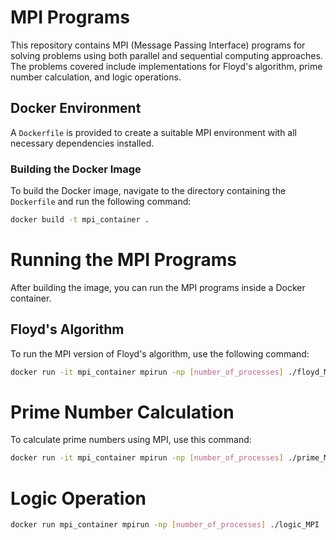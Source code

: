 # MPI Programs

This repository contains MPI (Message Passing Interface) programs for solving problems using both parallel and sequential computing approaches. The problems covered include implementations for Floyd's algorithm, prime number calculation, and logic operations.

## Docker Environment

A `Dockerfile` is provided to create a suitable MPI environment with all necessary dependencies installed.

### Building the Docker Image

To build the Docker image, navigate to the directory containing the `Dockerfile` and run the following command:

```bash
docker build -t mpi_container .
```

# Running the MPI Programs

After building the image, you can run the MPI programs inside a Docker container.

## Floyd's Algorithm

To run the MPI version of Floyd's algorithm, use the following command:

```bash
docker run -it mpi_container mpirun -np [number_of_processes] ./floyd_MPI
```

# Prime Number Calculation
To calculate prime numbers using MPI, use this command:

```bash 
docker run -it mpi_container mpirun -np [number_of_processes] ./prime_MPI 'number of prime'
```

# Logic Operation
```bash
docker run mpi_container mpirun -np [number_of_processes] ./logic_MPI
```

